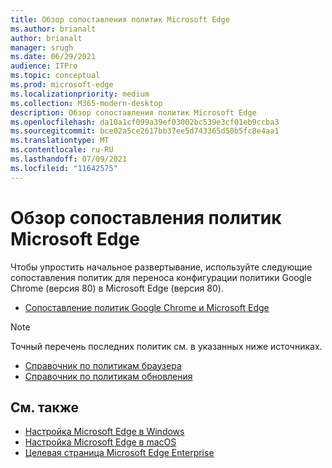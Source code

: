 ```yaml
---
title: Обзор сопоставления политик Microsoft Edge
ms.author: brianalt
author: brianalt
manager: srugh
ms.date: 06/29/2021
audience: ITPro
ms.topic: conceptual
ms.prod: microsoft-edge
ms.localizationpriority: medium
ms.collection: M365-modern-desktop
description: Обзор сопоставления политик Microsoft Edge
ms.openlocfilehash: da10a1cf099a39ef03002bc539e3cf01eb9ccba3
ms.sourcegitcommit: bce02a5ce2617bb37ee5d743365d50b5fc8e4aa1
ms.translationtype: MT
ms.contentlocale: ru-RU
ms.lasthandoff: 07/09/2021
ms.locfileid: "11642575"
---
```

# <a name="microsoft-edge-policy-mapping-overview"></a>Обзор сопоставления политик Microsoft Edge

Чтобы упростить начальное развертывание, используйте следующие сопоставления политик для переноса конфигурации политики Google Chrome (версия 80) в Microsoft Edge (версия 80).

- [Сопоставление политик Google Chrome и Microsoft Edge](microsoft-edge-policy-map-chrome-to-newedge.md)

> [!NOTE]
> Точный перечень последних политик см. в указанных ниже источниках.
> - [Справочник по политикам браузера](microsoft-edge-policies.md)
> - [Справочник по политикам обновления](microsoft-edge-update-policies.md)

## <a name="see-also"></a>См. также
- [Настройка Microsoft Edge в Windows](configure-microsoft-edge.md)
- [Настройка Microsoft Edge в macOS](configure-microsoft-edge-on-mac.md)
- [Целевая страница Microsoft Edge Enterprise](https://aka.ms/EdgeEnterprise)
